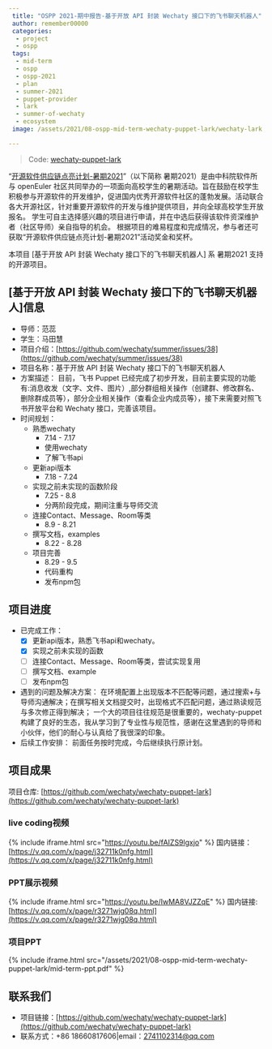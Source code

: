 ```yaml
---
 title: "OSPP 2021-期中报告-基于开放 API 封装 Wechaty 接口下的飞书聊天机器人"
 author: remember00000
 categories:
  - project
  - ospp
 tags:
  - mid-term
  - ospp
  - ospp-2021
  - plan
  - summer-2021
  - puppet-provider
  - lark
  - summer-of-wechaty
  - ecosystem
 image: /assets/2021/08-ospp-mid-term-wechaty-puppet-lark/wechaty-lark.webp

---
```


> Code: [wechaty-puppet-lark](https://github.com/wechaty/wechaty-puppet-lark)

“[开源软件供应链点亮计划-暑期2021](https://summer.iscas.ac.cn)”（以下简称 暑期2021）是由中科院软件所与 openEuler 社区共同举办的一项面向高校学生的暑期活动。旨在鼓励在校学生积极参与开源软件的开发维护，促进国内优秀开源软件社区的蓬勃发展。活动联合各大开源社区，针对重要开源软件的开发与维护提供项目，并向全球高校学生开放报名。 学生可自主选择感兴趣的项目进行申请，并在中选后获得该软件资深维护者（社区导师）亲自指导的机会。 根据项目的难易程度和完成情况，参与者还可获取“开源软件供应链点亮计划-暑期2021”活动奖金和奖杯。

本项目 [基于开放 API 封装 Wechaty 接口下的飞书聊天机器人] 系 暑期2021 支持的开源项目。

## [基于开放 API 封装 Wechaty 接口下的飞书聊天机器人]信息

- 导师：范蕊  
- 学生：马田慧  
- 项目介绍：[https://github.com/wechaty/summer/issues/38](https://github.com/wechaty/summer/issues/38)  
- 项目名称：基于开放 API 封装 Wechaty 接口下的飞书聊天机器人  
- 方案描述：
目前，飞书 Puppet 已经完成了初步开发，目前主要实现的功能有:消息收发（文字、文件、图片）,部分群组相关操作（创建群、修改群名、删除群成员等），部分企业相关操作（查看企业内成员等），接下来需要对照飞书开放平台和 Wechaty 接口，完善该项目。  
- 时间规划：
  - 熟悉wechaty
    - 7.14 - 7.17
    - 使用wechaty
    - 了解飞书api
  - 更新api版本
    - 7.18 - 7.24
  - 实现之前未实现的函数阶段
    - 7.25 - 8.8
    - 分两阶段完成，期间注重与导师交流
  - 连接Contact、Message、Room等类
    - 8.9 - 8.21
  - 撰写文档，examples
    - 8.22 - 8.28
  - 项目完善
    - 8.29 - 9.5
    - 代码重构
    - 发布npm包  

## 项目进度

- 已完成工作：
  - [x] 更新api版本，熟悉飞书api和wechaty。
  - [x] 实现之前未实现的函数
  - [ ] 连接Contact、Message、Room等类，尝试实现复用
  - [ ] 撰写文档、example
  - [ ] 发布npm包
- 遇到的问题及解决方案：
  在环境配置上出现版本不匹配等问题，通过搜索+与导师沟通解决；在撰写相关文档提交时，出现格式不匹配问题，通过熟读规范与多次修正得到解决；
  一个大的项目往往规范是很重要的，wechaty-puppet构建了良好的生态，我从学习到了专业性与规范性，感谢在这里遇到的导师和小伙伴，他们的耐心与认真给了我很深的印象。
- 后续工作安排：
  前面任务按时完成，今后继续执行原计划。

## 项目成果

项目仓库: [https://github.com/wechaty/wechaty-puppet-lark](https://github.com/wechaty/wechaty-puppet-lark)  

### live coding视频

{% include iframe.html src="https://youtu.be/fAIZS9lgxjo" %}
国内链接：[https://v.qq.com/x/page/j32711k0nfg.html](https://v.qq.com/x/page/j32711k0nfg.html)

### PPT展示视频

{% include iframe.html src="https://youtu.be/IwMA8VJZZqE" %}
国内链接: [https://v.qq.com/x/page/r3271wjg08q.html](https://v.qq.com/x/page/r3271wjg08q.html)

### 项目PPT

{% include iframe.html src="/assets/2021/08-ospp-mid-term-wechaty-puppet-lark/mid-term-ppt.pdf" %}

## 联系我们

- 项目链接：[https://github.com/wechaty/wechaty-puppet-lark](https://github.com/wechaty/wechaty-puppet-lark)  
- 联系方式：+86 18660817606|email：2741102314@qq.com
